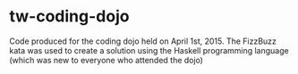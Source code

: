 # tw-coding-dojo

Code produced for the coding dojo held on April 1st, 2015. The FizzBuzz kata was used to create a solution using the Haskell programming language (which was new to everyone who attended the dojo)
